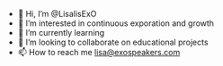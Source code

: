 - 👋 Hi, I’m @LisalisExO
- 👀 I’m interested in continuous exporation and growth
- 🌱 I’m currently learning  
- 💞️ I’m looking to collaborate on educational projects
- 📫 How to reach me lisa@exospeakers.com

<!---
LisalisExO/LisalisExO is a ✨ special ✨ repository because its `README.md` (this file) appears on your GitHub profile.
You can click the Preview link to take a look at your changes.
--->
